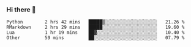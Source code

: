 ### Hi there 👋

<!--
**gustavkrist/gustavkrist** is a ✨ _special_ ✨ repository because its `README.md` (this file) appears on your GitHub profile.

Here are some ideas to get you started:

- 🔭 I’m currently working on ...
- 🌱 I’m currently learning ...
- 👯 I’m looking to collaborate on ...
- 🤔 I’m looking for help with ...
- 💬 Ask me about ...
- 📫 How to reach me: ...
- 😄 Pronouns: ...
- ⚡ Fun fact: ...
-->

<!--START_SECTION:waka-->

```text
Python        2 hrs 42 mins   █████▒░░░░░░░░░░░░░░░░░░░   21.26 %
RMarkdown     2 hrs 29 mins   █████░░░░░░░░░░░░░░░░░░░░   19.60 %
Lua           1 hr 19 mins    ██▓░░░░░░░░░░░░░░░░░░░░░░   10.40 %
Other         59 mins         ██░░░░░░░░░░░░░░░░░░░░░░░   07.79 %
```

<!--END_SECTION:waka-->
